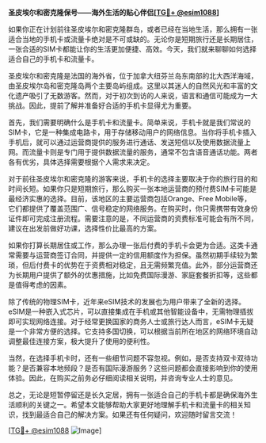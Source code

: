**圣皮埃尔和密克隆保号——海外生活的贴心伴侣[[TG💪+ @esim1088](https://t.me/s/esim1088)]**

如果你正在计划前往圣皮埃尔和密克隆群岛，或者已经在当地生活，那么拥有一张适合当地的手机卡或流量卡绝对是不可或缺的。无论你是短期旅行还是长期居住，一张合适的SIM卡都能让你的生活更加便捷、高效。今天，我们就来聊聊如何选择适合自己的手机卡和流量卡。

圣皮埃尔和密克隆是法国的海外省，位于加拿大纽芬兰岛东南部的北大西洋海域，由圣皮埃尔岛和密克隆岛两个主要岛屿组成。这里以其迷人的自然风光和丰富的文化遗产吸引了无数游客。然而，对于初次到访的人来说，语言和通信可能成为一大挑战。因此，提前了解并准备好合适的手机卡显得尤为重要。

首先，我们需要明确什么是手机卡和流量卡。简单来说，手机卡就是我们常说的SIM卡，它是一种集成电路卡，用于存储移动用户的网络信息。当你将手机卡插入手机后，就可以通过运营商提供的服务进行通话、发送短信以及使用数据流量上网。而流量卡则是专门用于提供数据流量的服务，通常不包含语音通话功能。两者各有优劣，具体选择需要根据个人需求来决定。

对于前往圣皮埃尔和密克隆的游客来说，手机卡的选择主要取决于你的旅行目的和时间长短。如果你只是短期旅行，那么购买一张本地运营商的预付费SIM卡可能是最经济实惠的选择。目前，该地区的主要运营商包括Orange、Free Mobile等，它们都提供了覆盖范围广、信号稳定的网络服务。在购买时，你只需携带有效身份证件即可完成注册流程。需要注意的是，不同运营商的资费标准可能会有所不同，建议在出发前做好功课，选择性价比最高的方案。

如果你打算长期居住或工作，那么办理一张后付费的手机卡会更为合适。这类卡通常需要与运营商签订合同，并提供一定的信用额度作为担保。虽然初期手续较为繁琐，但后付费卡的优势在于资费相对稳定，且无需频繁充值。此外，部分运营商还为长期用户提供了额外的优惠措施，比如免费国际漫游、家庭套餐折扣等，这些都是值得考虑的因素。

除了传统的物理SIM卡，近年来eSIM技术的发展也为用户带来了全新的选择。eSIM是一种嵌入式芯片，可以直接集成在手机或其他智能设备中，无需物理插拔即可实现网络连接。对于经常更换国家的商务人士或旅行达人而言，eSIM卡无疑是一个非常方便的选择。它支持多国切换，可以根据当前所在地区的网络环境自动调整最佳连接方案，极大提升了使用的便利性。

当然，在选择手机卡时，还有一些细节问题不容忽视。例如，是否支持双卡双待功能？是否兼容本地频段？是否有国际漫游服务？这些问题都会直接影响到你的使用体验。因此，在购买之前务必仔细阅读相关说明，并咨询专业人士的意见。

总之，无论是短暂停留还是长久定居，拥有一张适合自己的手机卡都是确保海外生活顺利的关键之一。希望本文能够帮助大家更好地理解手机卡和流量卡的相关知识，找到最适合自己的解决方案。如果还有任何疑问，欢迎随时留言交流！

[[TG💪+ @esim1088](https://t.me/s/esim1088) ![Image](https://i.postimg.cc/4NQfJmqS/Snipaste-2025-05-13-00-14-12.png)]